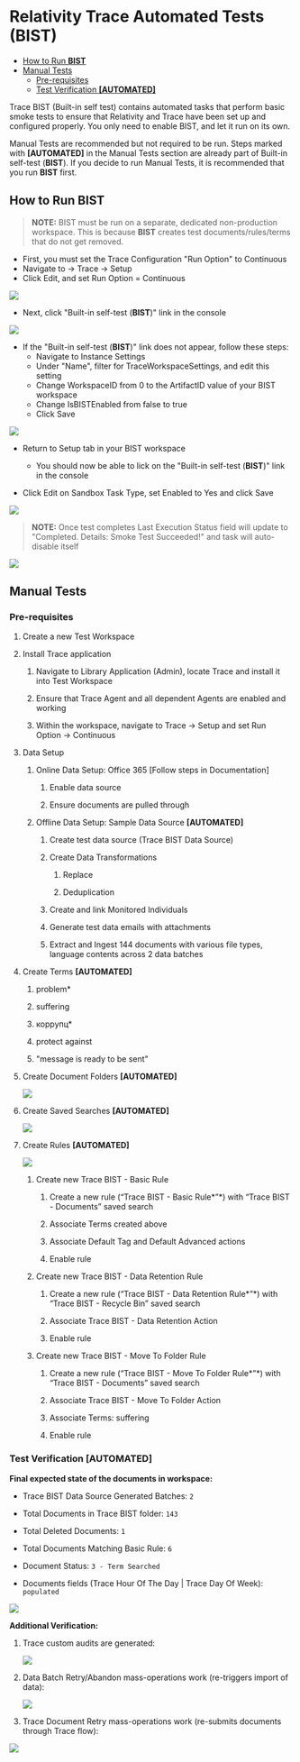 # Relativity Trace Automated Tests (BIST)

* [How to Run **BIST**](#how-to-run---bist--)
* [Manual Tests](#manual-tests)
  + [Pre-requisites](#pre-requisites)
  + [Test Verification **[AUTOMATED]**](#test-verification---[automated]--)

Trace BIST (Built-in self test) contains automated tasks that perform basic smoke tests to ensure that
Relativity and Trace have been set up and configured properly. You only need to enable BIST, and let it 
run on its own.

Manual Tests are recommended but not required to be run. Steps marked with
**[AUTOMATED]** in the Manual Tests section are already part of Built-in self-test (**BIST**). If you decide
to run Manual Tests, it is recommended that you run **BIST** first.


## How to Run **BIST**

> **NOTE:** BIST must be run on a separate, dedicated non-production workspace. This is because **BIST** creates test documents/rules/terms that do not get removed.

-   First, you must set the Trace Configuration "Run Option" to Continuous
-   Navigate to -\> Trace -\> Setup
-   Click Edit, and set Run Option = Continuous

![](media/BIST_RunOptionContinuous.png)

-   Next, click "Built-in self-test (**BIST**)" link in the console

![](media/de731dd917844e3c4429763b8f7b6624.png)

-   If the "Built-in self-test (**BIST**)" link does not appear, follow these steps:
      - Navigate to Instance Settings
      - Under "Name", filter for TraceWorkspaceSettings, and edit this setting
      - Change WorkspaceID from 0 to the ArtifactID value of your BIST workspace
      - Change IsBISTEnabled from false to true
      - Click Save

![](media/BIST_TraceWorkspaceSettings.png)

-    Return to Setup tab in your BIST workspace
      - You should now be able to lick on the "Built-in self-test (**BIST**)" link in the console

-   Click Edit on Sandbox Task Type, set Enabled to Yes and click Save

![](media/bff924ad11b5aea52e5ef3da32250f08.png)

> **NOTE:** Once test completes Last Execution Status field will update to "Completed. Details: Smoke Test Succeeded!" and task will auto-disable itself

![](media/3365ee39624ff425c6b6d0c74ddf92c9.png)

## Manual Tests

### Pre-requisites

1.  Create a new Test Workspace

2.  Install Trace application

    1.  Navigate to Library Application (Admin), locate Trace and install it
        into Test Workspace

    2.  Ensure that Trace Agent and all dependent Agents are enabled and working 

    3.  Within the workspace, navigate to Trace → Setup and set Run Option →
        Continuous

3.  Data Setup

    1.  Online Data Setup: Office 365 [Follow steps in Documentation]

        1.  Enable data source

        2.  Ensure documents are pulled through

    2.  Offline Data Setup: Sample Data Source **[AUTOMATED]**

        1.  Create test data source (Trace BIST Data Source)

        2.  Create Data Transformations

            1.  Replace

            2.  Deduplication

        3.  Create and link Monitored Individuals

        4.  Generate test data emails with attachments

        5.  Extract and Ingest 144 documents with various file types, language
            contents across 2 data batches

4.  Create Terms **[AUTOMATED]**

    1.  problem\*

    2.  suffering

    3.  коррупц\*

    4.  protect against

    5.  "message is ready to be sent"

5.  Create Document Folders **[AUTOMATED]**

    ![](media/ec3755ab72fd53aa637090fcf7d6787a.png)

6.  Create Saved Searches **[AUTOMATED]**

    ![](media/6d0cd301b1ccf52ca71ced8b85e611b8.png)

7.  Create Rules **[AUTOMATED]**

    ![](media/408104f8f017cda4fa136c47acfe8038.png)

    1.  Create new Trace BIST - Basic Rule

        1.  Create a new rule (“Trace BIST - Basic Rule*”*) with “Trace BIST -
            Documents” saved search

        2.  Associate Terms created above

        3.  Associate Default Tag and Default Advanced actions

        4.  Enable rule

    2.  Create new Trace BIST - Data Retention Rule

        1.  Create a new rule (“Trace BIST - Data Retention Rule*”*) with “Trace
            BIST - Recycle Bin” saved search

        2.  Associate Trace BIST - Data Retention Action

        3.  Enable rule

    3.  Create new Trace BIST - Move To Folder Rule

        1.  Create a new rule (“Trace BIST - Move To Folder Rule*”*) with “Trace
            BIST - Documents” saved search

        2.  Associate Trace BIST - Move To Folder Action

        3.  Associate Terms: suffering

        4.  Enable rule

### Test Verification **[AUTOMATED]**

**Final expected state of the documents in workspace:**

- Trace BIST Data Source Generated Batches: `2`

- Total Documents in Trace BIST folder: `143`

- Total Deleted Documents: `1`

- Total Documents Matching Basic Rule: `6`

- Document Status: `3 - Term Searched`

- Documents fields (Trace Hour Of The Day \| Trace Day Of Week): `populated`

![](media/a81e3661b864ceccb66f8842afdca832.png)

**Additional Verification:**

1.  Trace custom audits are generated:

    ![](media/c0ba0573820c03995397d872facb2bb7.png)

2.  Data Batch Retry/Abandon mass-operations work (re-triggers import of data):

    ![](media/df8d7d265f3eb5ff3cc04bd60c5e4369.png)

3.  Trace Document Retry mass-operations work (re-submits documents through
    Trace flow):

![](media/c618f2acac67b761cec5c75a03932eec.png)

